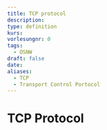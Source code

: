 ```yaml
---
title: TCP protocol
description: 
type: definition
kurs: 
vorlesungnr: 0
tags:
  - OSNW
draft: false
date: 
aliases:
  - TCP
  - Transport Control Portocol
---
```

# TCP Protocol
